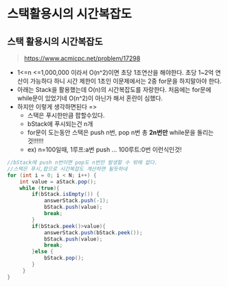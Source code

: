 # 스택활용시의 시간복잡도
## 스택 활용시의 시간복잡도
> https://www.acmicpc.net/problem/17298
- 1<=n <=1,000,000 이라서 O(n^2)이면 초당 1조연산을 해야한다. 초당 1~2억 연산이 가능하다 하니 시간 제한이 1초인 이문제에서는 2중 for문을 하지말아야 한다.
- 아래는 Stack을 활용했는데 O(n)의 시간복잡도를 자랑한다. 처음에는 for문에 while문이 있었기네 O(n^2)이 아닌가 해서 혼란이 심했다. 
- 하지만 이렇게 생각하면된다 => 
	- 스택은 푸시한만큼 팝할수있다. 
	- bStack에 푸시되는건 n개
	- for문이 도는동안 스택은 push n번, pop n번 총 **2n번만** while문을 돌리는것!!!!!!
	- ex) n=100일때, 1루프:a번 push ... 100루트:0번 이런식인것!
```java
//bStack에 push n번이면 pop도 n번만 발생할 수 밖에 없다.  
//스택은 푸시,팝으로 시간복잡도 계산하면 될듯하네  
for (int i = 0; i < N; i++) {  
    int value = aStack.pop();  
    while (true){  
        if(bStack.isEmpty()) {  
            answerStack.push(-1);  
            bStack.push(value);  
            break;  
        }  
        if(bStack.peek()>value){  
            answerStack.push(bStack.peek());  
            bStack.push(value);  
            break;  
        }else {  
            bStack.pop();  
        }  
     }  
}

```
